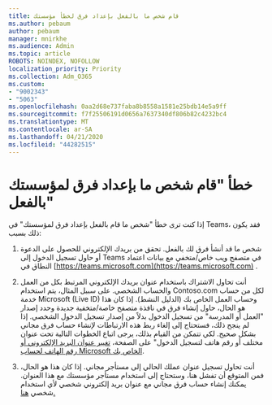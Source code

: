```yaml
---
title: قام شخص ما بالفعل بإعداد فرق لخطأ مؤسستك
ms.author: pebaum
author: pebaum
manager: mnirkhe
ms.audience: Admin
ms.topic: article
ROBOTS: NOINDEX, NOFOLLOW
localization_priority: Priority
ms.collection: Adm_O365
ms.custom:
- "9002343"
- "5063"
ms.openlocfilehash: 0aa2d68e737faba8b8558a1581e25bdb14e5a9ff
ms.sourcegitcommit: f7f25506191d0656a7637340df806b82c4232bc4
ms.translationtype: MT
ms.contentlocale: ar-SA
ms.lasthandoff: 04/21/2020
ms.locfileid: "44282515"
---
```

# <a name="someone-has-already-set-up-teams-for-your-organization-error"></a>خطأ "قام شخص ما بإعداد فرق لمؤسستك بالفعل"

إذا كنت ترى خطأ "شخص ما قام بالفعل بإعداد فرق لمؤسستك" في Teams، فقد يكون ذلك بسبب:

1. شخص ما قد أنشأ فرق لك بالفعل. تحقق من بريدك الإلكتروني للحصول على الدعوة أو حاول تسجيل الدخول إلى Teams في متصفح ويب خاص/متخفي مع بيانات اعتماد النطاق في [https://teams.microsoft.com](https://teams.microsoft.com) .

2. أنت تحاول الاشتراك باستخدام عنوان بريدك الإلكتروني المرتبط بكل من العمل والحساب الشخصي. على سبيل المثال، يتم استخدام Contoso.com لكل من حساب خدمة Microsoft (Live ID) وحساب العمل الخاص بك (الدليل النشط). إذا كان هذا هو الحال، حاول إنشاء فرق في نافذة متصفح خاصة/متخفية جديدة وحدد إصدار "العمل أو المدرسة" من تسجيل الدخول بدلاً من إصدار تسجيل الدخول الشخصي. إذا لم ينجح ذلك، فستحتاج إلى إلغاء ربط هذه الارتباطات لإنشاء حساب فرق مجاني بشكل صحيح. لكي تتمكن من القيام بذلك، يرجى اتباع الخطوات التالية تحت عنوان مختلف أو رقم هاتف لتسجيل الدخول" على الصفحة، [تغيير عنوان البريد الإلكتروني أو رقم الهاتف لحساب Microsoft الخاص بك](https://support.microsoft.com/help/12407).

3. أنت تحاول تسجيل عنوان عملك الحالي إلى مستأجر مجاني. إذا كان هذا هو الحال، فمن المتوقع أن تفشل هنا، وستحتاج إلى استخدام مستأجر مؤسستك مع هذا العنوان. يمكنك إنشاء حساب فرق مجاني مع عنوان بريد إلكتروني شخصي لأي استخدام شخصي [هنا.](https://products.office.com/microsoft-teams/group-chat-software)
